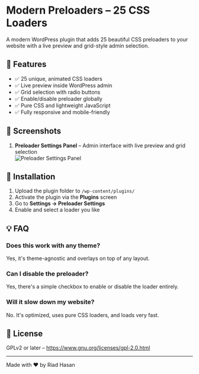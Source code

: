 # Modern Preloaders – 25 CSS Loaders

A modern WordPress plugin that adds 25 beautiful CSS preloaders to your website with a live preview and grid-style admin selection.

## 🎯 Features

- ✅ 25 unique, animated CSS loaders  
- ✅ Live preview inside WordPress admin  
- ✅ Grid selection with radio buttons  
- ✅ Enable/disable preloader globally  
- ✅ Pure CSS and lightweight JavaScript  
- ✅ Fully responsive and mobile-friendly  

## 📸 Screenshots

1. **Preloader Settings Panel** – Admin interface with live preview and grid selection  
   ![Preloader Settings Panel](https://i.postimg.cc/66Vtfsdj/image.png)

## 🔧 Installation

1. Upload the plugin folder to `/wp-content/plugins/`  
2. Activate the plugin via the **Plugins** screen  
3. Go to **Settings → Preloader Settings**  
4. Enable and select a loader you like  

## 💡 FAQ

### Does this work with any theme?
Yes, it's theme-agnostic and overlays on top of any layout.

### Can I disable the preloader?
Yes, there's a simple checkbox to enable or disable the loader entirely.

### Will it slow down my website?
No. It's optimized, uses pure CSS loaders, and loads very fast.

## 📜 License

GPLv2 or later – https://www.gnu.org/licenses/gpl-2.0.html

---

Made with ❤️ by Riad Hasan
